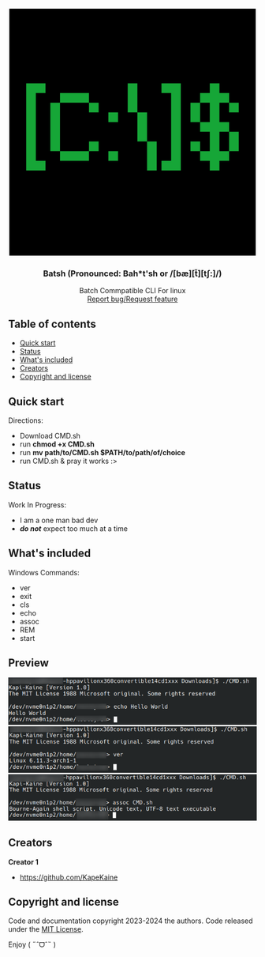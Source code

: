 <p align="center">
  <a>
    <img src="https://github.com/KapiKane/Batsh/blob/main/Retropix.png?raw=true" alt="Logo" width=500 height=500>
  </a>

  <h3 align="center">Batsh (Pronounced: Bah*t'sh or /[bæ][t̆][tʃ:]/)</h3>

  <p align="center">
  Batch Commpatible CLI For linux
    <br>
    <a href="https://github.com/KapiKane/Batsh/issues">Report bug/Request feature</a>
  </p>
</p>


## Table of contents

- [Quick start](#quick-start)
- [Status](#status)
- [What's included](#whats-included)
- [Creators](#creators)
- [Copyright and license](#copyright-and-license)


## Quick start

Directions:
- Download CMD.sh
- run **chmod +x CMD.sh**
- run **mv path/to/CMD.sh $PATH/to/path/of/choice**
- run CMD.sh & pray it works :>

## Status
Work In Progress:
- I am a one man bad dev
- ***do not*** expect too much at a time

## What's included
Windows Commands:
- ver
- exit
- cls
- echo
- assoc
- REM
- start

## Preview
<img src="https://github.com/KapiKane/Batsh/blob/Images/Screenshot_20241105_042955-1.png" alt="Preview1">
<img src="https://github.com/KapiKane/Batsh/blob/main/Screenshot_20241105_044136.png" alt="Preview1">
<img src="https://github.com/KapiKane/Batsh/blob/main/Screenshot_20241105_044714.png" alt="Preview1">

## Creators

**Creator 1**

- <https://github.com/KapeKaine>

## Copyright and license

Code and documentation copyright 2023-2024 the authors. Code released under the [MIT License](https://reponame/blob/master/LICENSE).

Enjoy ( ˶ˆᗜˆ˵ )
